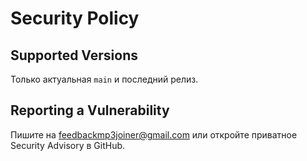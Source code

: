 # Security Policy

## Supported Versions
Только актуальная `main` и последний релиз.

## Reporting a Vulnerability
Пишите на <feedbackmp3joiner@gmail.com> или откройте приватное Security Advisory в GitHub.
